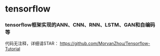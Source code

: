 # tensorflow

### tensorflow框架实现的ANN、CNN、RNN、LSTM、GAN和自编码等
代码无注释，详细请STAR：
https://github.com/MorvanZhou/Tensorflow-Tutorial
